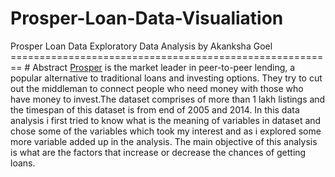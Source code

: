 # Prosper-Loan-Data-Visualiation
Prosper Loan Data Exploratory Data Analysis by Akanksha Goel ========================================================  # Abstract  [Prosper](https://www.prosper.com/) is the market leader in peer-to-peer lending, a popular alternative to traditional loans and investing options. They try to cut out the middleman to connect people who need money with those who have money to invest.The dataset comprises of more than 1 lakh listings and the timespan of this dataset is from end of 2005 and 2014. In this data analysis i first tried to know what is the meaning of variables in dataset and chose some of the variables which took my interest and as i explored some more variable added up in the analysis. The main objective of this analysis is what are the factors that increase or decrease the chances of getting loans.
